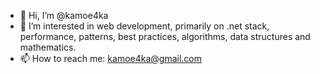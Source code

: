 - 👋 Hi, I’m @kamoe4ka
- 👀 I’m interested in web development, primarily on .net stack, performance, patterns, best practices, algorithms, data structures and mathematics.
- 📫 How to reach me: kamoe4ka@gmail.com

<!---
kamoe4ka/kamoe4ka is a ✨ special ✨ repository because its `README.md` (this file) appears on your GitHub profile.
You can click the Preview link to take a look at your changes.
--->

